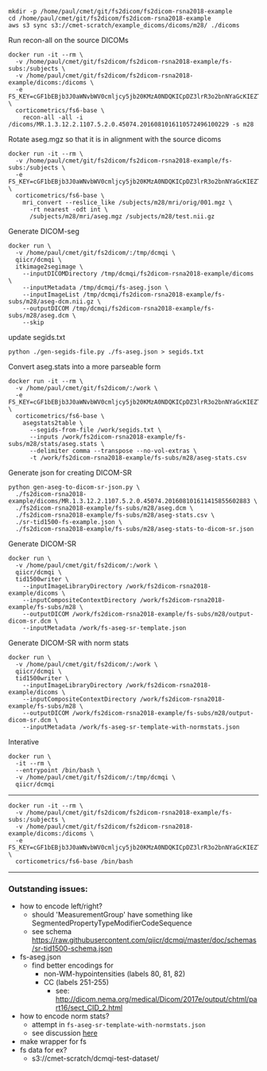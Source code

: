 ```
mkdir -p /home/paul/cmet/git/fs2dicom/fs2dicom-rsna2018-example
cd /home/paul/cmet/git/fs2dicom/fs2dicom-rsna2018-example
aws s3 sync s3://cmet-scratch/example_dicoms/dicoms/m28/ ./dicoms
```

Run recon-all on the source DICOMs
```
docker run -it --rm \
  -v /home/paul/cmet/git/fs2dicom/fs2dicom-rsna2018-example/fs-subs:/subjects \
  -v /home/paul/cmet/git/fs2dicom/fs2dicom-rsna2018-example/dicoms:/dicoms \
  -e FS_KEY=cGF1bEBjb3J0aWNvbWV0cmljcy5jb20KMzA0NDQKICpDZ3lrR3o2bnNYaGcKIEZTVXQweHY5UmlGcWMK \
  corticometrics/fs6-base \
    recon-all -all -i /dicoms/MR.1.3.12.2.1107.5.2.0.45074.2016081016110572496100229 -s m28
```

Rotate aseg.mgz so that it is in alignment with the source dicoms
```
docker run -it --rm \
  -v /home/paul/cmet/git/fs2dicom/fs2dicom-rsna2018-example/fs-subs:/subjects \
  -e FS_KEY=cGF1bEBjb3J0aWNvbWV0cmljcy5jb20KMzA0NDQKICpDZ3lrR3o2bnNYaGcKIEZTVXQweHY5UmlGcWMK \
  corticometrics/fs6-base \
    mri_convert --reslice_like /subjects/m28/mri/orig/001.mgz \
      -rt nearest -odt int \
      /subjects/m28/mri/aseg.mgz /subjects/m28/test.nii.gz
```

Generate DICOM-seg
```
docker run \
  -v /home/paul/cmet/git/fs2dicom/:/tmp/dcmqi \
  qiicr/dcmqi \
  itkimage2segimage \
    --inputDICOMDirectory /tmp/dcmqi/fs2dicom-rsna2018-example/dicoms \
    --inputMetadata /tmp/dcmqi/fs-aseg.json \
    --inputImageList /tmp/dcmqi/fs2dicom-rsna2018-example/fs-subs/m28/aseg-dcm.nii.gz \
    --outputDICOM /tmp/dcmqi/fs2dicom-rsna2018-example/fs-subs/m28/aseg.dcm \
    --skip
```

update segids.txt
```
python ./gen-segids-file.py ./fs-aseg.json > segids.txt
```

Convert aseg.stats into a more parseable form
```
docker run -it --rm \
  -v /home/paul/cmet/git/fs2dicom/:/work \
  -e FS_KEY=cGF1bEBjb3J0aWNvbWV0cmljcy5jb20KMzA0NDQKICpDZ3lrR3o2bnNYaGcKIEZTVXQweHY5UmlGcWMK \
  corticometrics/fs6-base \
    asegstats2table \
      --segids-from-file /work/segids.txt \
      --inputs /work/fs2dicom-rsna2018-example/fs-subs/m28/stats/aseg.stats \
      --delimiter comma --transpose --no-vol-extras \
      -t /work/fs2dicom-rsna2018-example/fs-subs/m28/aseg-stats.csv
```

Generate json for creating DICOM-SR
```
python gen-aseg-to-dicom-sr-json.py \
  ./fs2dicom-rsna2018-example/dicoms/MR.1.3.12.2.1107.5.2.0.45074.201608101611415855602883 \
  ./fs2dicom-rsna2018-example/fs-subs/m28/aseg.dcm \
  ./fs2dicom-rsna2018-example/fs-subs/m28/aseg-stats.csv \
  ./sr-tid1500-fs-example.json \
  ./fs2dicom-rsna2018-example/fs-subs/m28/aseg-stats-to-dicom-sr.json
```

Generate DICOM-SR
```
docker run \
  -v /home/paul/cmet/git/fs2dicom/:/work \
  qiicr/dcmqi \
  tid1500writer \
    --inputImageLibraryDirectory /work/fs2dicom-rsna2018-example/dicoms \
    --inputCompositeContextDirectory /work/fs2dicom-rsna2018-example/fs-subs/m28 \
    --outputDICOM /work/fs2dicom-rsna2018-example/fs-subs/m28/output-dicom-sr.dcm \
    --inputMetadata /work/fs-aseg-sr-template.json
```

Generate DICOM-SR with norm stats
```
docker run \
  -v /home/paul/cmet/git/fs2dicom/:/work \
  qiicr/dcmqi \
  tid1500writer \
    --inputImageLibraryDirectory /work/fs2dicom-rsna2018-example/dicoms \
    --inputCompositeContextDirectory /work/fs2dicom-rsna2018-example/fs-subs/m28 \
    --outputDICOM /work/fs2dicom-rsna2018-example/fs-subs/m28/output-dicom-sr.dcm \
    --inputMetadata /work/fs-aseg-sr-template-with-normstats.json
```

Interative
```
docker run \
  -it --rm \
  --entrypoint /bin/bash \
  -v /home/paul/cmet/git/fs2dicom/:/tmp/dcmqi \
  qiicr/dcmqi
```



-------------------------------------------------------------------

```
docker run -it --rm \
  -v /home/paul/cmet/git/fs2dicom/fs2dicom-rsna2018-example/fs-subs:/subjects \
  -v /home/paul/cmet/git/fs2dicom/fs2dicom-rsna2018-example/dicoms:/dicoms \
  -e FS_KEY=cGF1bEBjb3J0aWNvbWV0cmljcy5jb20KMzA0NDQKICpDZ3lrR3o2bnNYaGcKIEZTVXQweHY5UmlGcWMK \
  corticometrics/fs6-base /bin/bash
```
-------------------------------------------------------------------

### Outstanding issues:

- how to encode left/right?
  -  should 'MeasurementGroup' have something like SegmentedPropertyTypeModifierCodeSequence
  -  see schema https://raw.githubusercontent.com/qiicr/dcmqi/master/doc/schemas/sr-tid1500-schema.json
- fs-aseg.json
  - find better encodings for
    - non-WM-hypointensities (labels 80, 81, 82)
    - CC (labels 251-255)
      - see: http://dicom.nema.org/medical/Dicom/2017e/output/chtml/part16/sect_CID_2.html
- how to encode norm stats?
  - attempt in `fs-aseg-sr-template-with-normstats.json`
  - see discussion [here](https://github.com/QIICR/dcmqi/issues/305)
- make wrapper for fs
- fs data for ex? 
  - s3://cmet-scratch/dcmqi-test-dataset/

